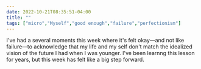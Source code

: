 ---date: 2022-10-21T08:35:51-04:00title: ""tags: ["micro","Myself","good enough","failure","perfectionism"]---I've had a several moments this week where it's felt okay—and not like failure—to acknowledge that my life and my self don't match the idealized vision of the future I had when I was younger. I've been learnng this lesson for years, but this week has felt like a big step forward.